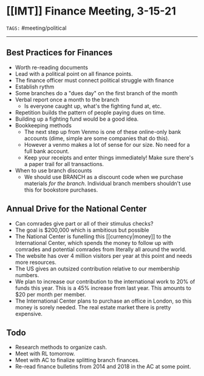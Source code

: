 # [[IMT]] Finance Meeting, 3-15-21
`TAGS:` #meeting/political 

---
## Best Practices for Finances
- Worth re-reading documents
- Lead with a political point on all finance points.
- The finance officer must connect political struggle with finance
- Establish rythm
- Some branches do a "dues day" on the first branch of the month
- Verbal report once a month to the branch
	- Is everyone caught up, what's the fighting fund at, etc.
- Repetition builds the pattern of people paying dues on time.
- Building up a fighting fund would be a good idea.
- Bookkeeping methods
	- The next step up from Venmo is one of these online-only bank accounts (dime, simple are some companies that do this).
	- However a venmo makes a lot of sense for our size. No need for a full bank account.
	- Keep your receipts and enter things immediately! Make sure there's a paper trail for all transactions.
- When to use branch discounts
	- We should use BRANCH as a discount code when we purchase materials *for the branch*. Individual branch members shouldn't use this for bookstore purchases.

## Annual Drive for the National Center
- Can comrades give part or all of their stimulus checks?
- The goal is $200,000 which is ambitious but possible
- The National Center is funelling this [[currency|money]] to the International Center, which spends the money to follow up with comrades and potential comrades from literally all around the world. 
- The website has over 4 million visitors per year at this point and needs more resources. 
- The US gives an outsized contribution relative to our membership numbers. 
- We plan to increase our contribution to the international work to 20% of funds this year. This is a 45% increase from last year. This amounts to $20 per month per member. 
- The International Center plans to purchase an office in London, so this money is sorely needed. The real estate market there is pretty expensive. 

## Todo
- Research methods to organize cash.
- Meet with RL tomorrow.
- Meet with AC to finalize splitting branch finances. 
- Re-read finance bulletins from 2014 and 2018 in the AC at some point.